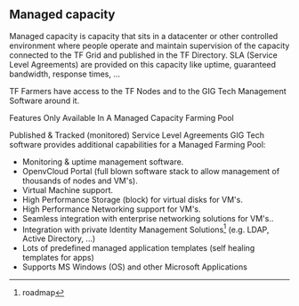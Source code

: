 ## Managed capacity

Managed capacity is capacity that sits in a datacenter or other controlled environment where people operate and maintain supervision of the capacity connected to the TF Grid and published in the TF Directory. SLA (Service Level Agreements) are provided on this capacity like uptime, guaranteed bandwidth, response times, ...

TF Farmers have access to the TF Nodes and to the GIG Tech Management Software around it.

Features Only Available In A Managed Capacity Farming Pool

Published & Tracked (monitored) Service Level Agreements
GIG Tech software provides additional capabilities for a Managed Farming Pool:

 - Monitoring & uptime management software.
 - OpenvCloud Portal (full blown software stack to allow management of thousands of nodes and VM's).
 - Virtual Machine support.
 - High Performance Storage (block) for virtual disks for VM's.
 - High Performance Networking support for VM's.
 - Seamless integration with enterprise networking solutions for VM's..
 - Integration with private Identity Management Solutions[^1] (e.g. LDAP, Active Directory, ...)
 - Lots of predefined managed application templates (self healing templates for apps)
 - Supports MS Windows (OS) and other Microsoft Applications

[^1]: roadmap


